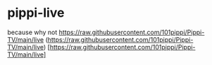# pippi-live
because why not
https://raw.githubusercontent.com/101pippi/Pippi-TV/main/live
(https://raw.githubusercontent.com/101pippi/Pippi-TV/main/live)
[https://raw.githubusercontent.com/101pippi/Pippi-TV/main/live]
